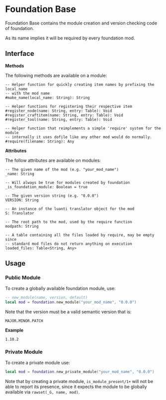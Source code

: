 # Foundation Base

Foundation Base contains the module creation and version checking code of foundation.

As its name implies it will be required by every foundation mod.

## Interface

__Methods__

The following methods are available on a module:

```
-- Helper function for quickly creating item names by prefixing the local_name
-- with the mod name
#make_name(local_name: String): String

-- Helper functions for registering their respective item
#register_node(name: String, entry: Table): Void
#register_craftitem(name: String, entry: Table): Void
#register_tool(name: String, entry: Table): Void

-- Helper function that reimplements a simple 'require' system for the module
-- internally it uses dofile like any other mod would do normally.
#require(filename: String): Any
```

__Attributes__

The follow attributes are available on modules:

```
-- The given name of the mod (e.g. "your_mod_name")
_name: String

-- Will always be true for modules created by foundation
_is_foundation_module: Boolean = true

-- The given version string (e.g. "0.0.0")
VERSION: String

-- An instance of the luanti translator object for the mod
S: Translator

-- The root path to the mod, used by the require function
modpath: String

-- A table containing all the files loaded by require, may be empty since
-- standard mod files do not return anything on execution
loaded_files: Table<String, Any>
```

## Usage

### Public Module

To create a globally available foundation module, use:

```lua
-- new_module(name, version, default)
local mod = foundation.new_module("your_mod_name", "0.0.0")
```

Note that the version must be a valid semantic version that is:

```
MAJOR.MINOR.PATCH
```

__Example__

```
1.10.2
```

### Private Module

To create a private module use:

```lua
local mod = foundation.new_private_module("your_mod_name", "0.0.0")
```

Note that by creating a private module, `is_module_present/1+` will not be able to report its presence, since it expects the module to be globally available via `rawset(_G, name, mod)`.
